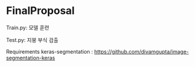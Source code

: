 # FinalProposal


Train.py: 모델 훈련 

Test.py: 지붕 부식 검출


Requirements
keras-segmentation : https://github.com/divamgupta/image-segmentation-keras
